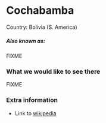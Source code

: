 # Cochabamba

Country: Bolivia (S. America)

##### Also known as:

FIXME

### What we would like to see there

FIXME

### Extra information

- Link to [wikipedia](https://wikipedia.org/FIXME)
